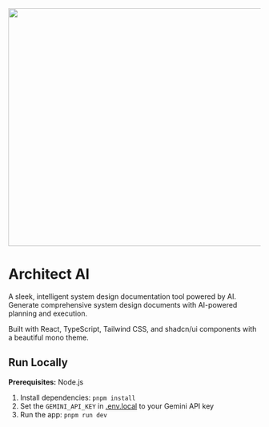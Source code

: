 <div align="center">
<img width="1200" height="475" alt="GHBanner" src="https://github.com/user-attachments/assets/0aa67016-6eaf-458a-adb2-6e31a0763ed6" />
</div>

# Architect AI

A sleek, intelligent system design documentation tool powered by AI. Generate comprehensive system design documents with AI-powered planning and execution.

Built with React, TypeScript, Tailwind CSS, and shadcn/ui components with a beautiful mono theme.

## Run Locally

**Prerequisites:**  Node.js


1. Install dependencies:
   `pnpm install`
2. Set the `GEMINI_API_KEY` in [.env.local](.env.local) to your Gemini API key
3. Run the app:
   `pnpm run dev`
